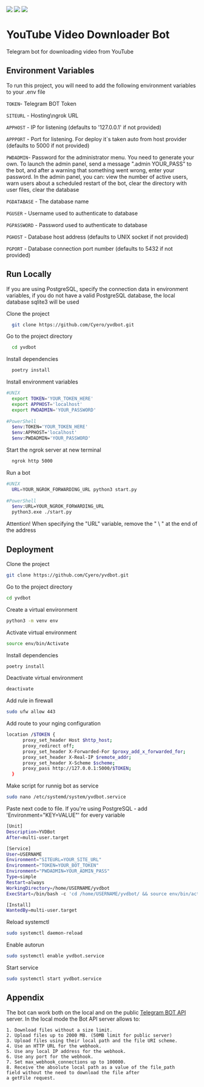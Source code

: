 ![](https://img.shields.io/badge/python-3.11-green) ![](https://img.shields.io/badge/platform-macos%20%7C%20linux%20%7C%20windows-lightgrey) ![](https://img.shields.io/badge/required-PostgreSQL%20%7C%20Telegram_Bot_API_Server%20%7C%20ngrok-blue)

# YouTube Video Downloader Bot
Telegram bot for downloading video from YouTube

## Environment Variables
To run this project, you will need to add the following environment variables to your .env file

`TOKEN`- Telegram BOT Token

`SITEURL` - Hosting\ngrok URL 

`APPHOST` - IP for listening (defaults to '127.0.0.1' if not provided)

`APPPORT` - Port for listening. For deploy it`s taken auto from host provider (defaults to 5000 if not provided)

`PWDADMIN`- Password for the administrator menu. You need to generate your own. To launch the admin panel, 
send a message ".admin YOUR_PASS" to the bot, and after a warning that something went wrong, enter your password. 
In the admin panel, you can: view the number of active users, warn users about a scheduled restart of the bot,
clear the directory with user files, clear the database 

`PGDATABASE` - The database name

`PGUSER` - Username used to authenticate to database

`PGPASSWORD` - Password used to authenticate to database

`PGHOST` - Database host address (defaults to UNIX socket if not provided)

`PGPORT` - Database connection port number (defaults to 5432 if not provided)

## Run Locally
If you are using PostgreSQL, specify the connection data in environment variables, if you do not have a valid 
PostgreSQL database, the local database sqlite3 will be used

Clone the project

```bash
  git clone https://github.com/Cyero/yvdbot.git
```

Go to the project directory

```bash
  cd yvdbot
```

Install dependencies

```bash
  poetry install
```

Install environment variables

```bash
#UNIX
  export TOKEN='YOUR_TOKEN_HERE'
  export APPHOST='localhost'
  export PWDADMIN='YOUR_PASSWORD'
  
#PowerShell
  $env:TOKEN='YOUR_TOKEN_HERE'
  $env:APPHOST='localhost'
  $env:PWDADMIN='YOUR_PASSWORD'
```

Start the ngrok server at new terminal

```bash
  ngrok http 5000
```

Run a bot

```bash
#UNIX
  URL=YOUR_NGROK_FORWARDING_URL python3 start.py
  
#PowerShell
  $env:URL=YOUR_NGROK_FORWARDING_URL 
  python3.exe ./start.py
```
Attention! When specifying the "URL" variable, remove the " \ " at the end of the address


## Deployment
Clone the project
```bash
git clone https://github.com/Cyero/yvdbot.git
```
Go to the project directory
```bash
cd yvdbot
```
Create a virtual environment
```bash
python3 -m venv env
```
Activate virtual environment
```bash
source env/bin/Activate
```
Install dependencies
```bash
poetry install
```
Deactivate virtual environment
```bash
deactivate
```
Add rule in firewall
```bash
sudo ufw allow 443
```
Add route to your nging configuration
```bash
location /$TOKEN {
      proxy_set_header Host $http_host;
      proxy_redirect off;
      proxy_set_header X-Forwarded-For $proxy_add_x_forwarded_for;
      proxy_set_header X-Real-IP $remote_addr;
      proxy_set_header X-Scheme $scheme;
      proxy_pass http://127.0.0.1:5000/$TOKEN;
  }
```
Make script for runnig bot as service
```bash
sudo nano /etc/systemd/system/yvdbot.service
```
Paste next code to file. If you're using PostgreSQL - add 'Environment="KEY=VALUE"' for every variable
```bash
[Unit]
Description=YVDBot
After=multi-user.target

[Service]
User=USERNAME
Environment="SITEURL=YOUR_SITE_URL"
Environment="TOKEN=YOUR_BOT_TOKEN"
Environment="PWDADMIN=YOUR_ADMIN_PASS"
Type=simple
Restart=always
WorkingDirectory=/home/USERNAME/yvdbot
ExecStart=/bin/bash -c 'cd /home/USERNAME/yvdbot/ && source env/bin/activate && python start.py'

[Install]
WantedBy=multi-user.target
```
Reload systemctl
```bash
sudo systemctl daemon-reload
```
Enable autorun
```bash
sudo systemctl enable yvdbot.service
```
Start service
```bash
sudo systemctl start yvdbot.service
``````

## Appendix
The bot can work both on the local and on the public [Telegram BOT API](https://github.com/tdlib/telegram-bot-api) server.
In the local mode the Bot API server allows to:

    1. Download files without a size limit.
    2. Upload files up to 2000 MB. (50MB limit for public server)
    3. Upload files using their local path and the file URI scheme.
    4. Use an HTTP URL for the webhook.
    5. Use any local IP address for the webhook.
    6. Use any port for the webhook.
    7. Set max_webhook_connections up to 100000.
    8. Receive the absolute local path as a value of the file_path  
    field without the need to download the file after 
    a getFile request.

